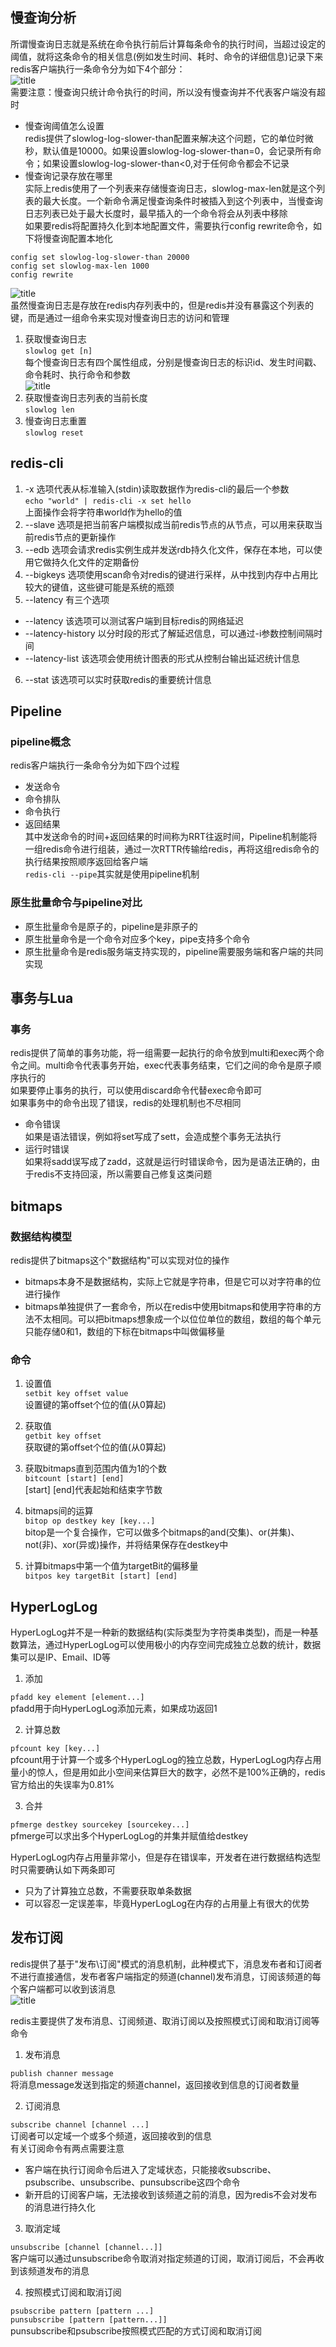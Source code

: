 ## 慢查询分析  
所谓慢查询日志就是系统在命令执行前后计算每条命令的执行时间，当超过设定的阈值，就将这条命令的相关信息(例如发生时间、耗时、命令的详细信息)记录下来  
redis客户端执行一条命令分为如下4个部分：  
![title](https://raw.githubusercontent.com/liujinxi931204/image/master/gitnote/2020/09/15/1600155147221-1600155147222.png)  
需要注意：慢查询只统计命令执行的时间，所以没有慢查询并不代表客户端没有超时  
+ 慢查询阈值怎么设置  
redis提供了slowlog-log-slower-than配置来解决这个问题，它的单位时微秒，默认值是10000。如果设置slowlog-log-slower-than=0，会记录所有命令；如果设置slowlog-log-slower-than<0,对于任何命令都会不记录  
+ 慢查询记录存放在哪里  
实际上redis使用了一个列表来存储慢查询日志，slowlog-max-len就是这个列表的最大长度。一个新命令满足慢查询条件时被插入到这个列表中，当慢查询日志列表已处于最大长度时，最早插入的一个命令将会从列表中移除  
如果要redis将配置持久化到本地配置文件，需要执行config rewrite命令，如下将慢查询配置本地化  
```shell
config set slowlog-log-slower-than 20000
config set slowlog-max-len 1000
config rewrite
```  
![title](https://raw.githubusercontent.com/liujinxi931204/image/master/gitnote/2020/09/15/1600155883609-1600155883611.png)  
虽然慢查询日志是存放在redis内存列表中的，但是redis并没有暴露这个列表的键，而是通过一组命令来实现对慢查询日志的访问和管理  
1. 获取慢查询日志  
`slowlog get [n]`  
每个慢查询日志有四个属性组成，分别是慢查询日志的标识id、发生时间戳、命令耗时、执行命令和参数  
![title](https://raw.githubusercontent.com/liujinxi931204/image/master/gitnote/2020/09/15/1600156942347-1600156942348.png)  
2. 获取慢查询日志列表的当前长度  
`slowlog len`  
3. 慢查询日志重置  
`slowlog reset`  
## redis-cli  
1. -x 选项代表从标准输入(stdin)读取数据作为redis-cli的最后一个参数  
`echo "world" | redis-cli -x set hello`  
上面操作会将字符串world作为hello的值  
2. --slave 选项是把当前客户端模拟成当前redis节点的从节点，可以用来获取当前redis节点的更新操作  
3. --edb 选项会请求redis实例生成并发送rdb持久化文件，保存在本地，可以使用它做持久化文件的定期备份  
4. --bigkeys 选项使用scan命令对redis的键进行采样，从中找到内存中占用比较大的键值，这些键可能是系统的瓶颈  
5. --latency  有三个选项
+ --latency  该选项可以测试客户端到目标redis的网络延迟  
+ --latency-history 以分时段的形式了解延迟信息，可以通过-i参数控制间隔时间  
+ --latency-list  该选项会使用统计图表的形式从控制台输出延迟统计信息  
6. --stat 该选项可以实时获取redis的重要统计信息  
## Pipeline  
### pipeline概念  
redis客户端执行一条命令分为如下四个过程  
+ 发送命令  
+ 命令排队  
+ 命令执行  
+ 返回结果  
其中发送命令的时间+返回结果的时间称为RRT往返时间，Pipeline机制能将一组redis命令进行组装，通过一次RTTR传输给redis，再将这组redis命令的执行结果按照顺序返回给客户端  
`redis-cli --pipe`其实就是使用pipeline机制  
### 原生批量命令与pipeline对比  
+ 原生批量命令是原子的，pipeline是非原子的  
+ 原生批量命令是一个命令对应多个key，pipe支持多个命令  
+ 原生批量命令是redis服务端支持实现的，pipeline需要服务端和客户端的共同实现  
## 事务与Lua  
### 事务  
redis提供了简单的事务功能，将一组需要一起执行的命令放到multi和exec两个命令之间。multi命令代表事务开始，exec代表事务结束，它们之间的命令是原子顺序执行的  
如果要停止事务的执行，可以使用discard命令代替exec命令即可  
如果事务中的命令出现了错误，redis的处理机制也不尽相同  
+ 命令错误  
如果是语法错误，例如将set写成了sett，会造成整个事务无法执行  
+ 运行时错误  
如果将sadd误写成了zadd，这就是运行时错误命令，因为是语法正确的，由于redis不支持回滚，所以需要自己修复这类问题  
## bitmaps  
### 数据结构模型  
redis提供了bitmaps这个"数据结构"可以实现对位的操作  
+ bitmaps本身不是数据结构，实际上它就是字符串，但是它可以对字符串的位进行操作  
+ bitmaps单独提供了一套命令，所以在redis中使用bitmaps和使用字符串的方法不太相同。可以把bitmaps想象成一个以位位单位的数组，数组的每个单元只能存储0和1，数组的下标在bitmaps中叫做偏移量  
### 命令  
  
1. 设置值  
`setbit key offset value`  
设置键的第offset个位的值(从0算起)  
  
2. 获取值  
`getbit key offset`  
获取键的第offset个位的值(从0算起)  
  
3. 获取bitmaps直到范围内值为1的个数  
`bitcount [start] [end]`  
 [start] [end]代表起始和结束字节数  
  
4. bitmaps间的运算  
`bitop op destkey key [key...]`  
bitop是一个复合操作，它可以做多个bitmaps的and(交集)、or(并集)、not(非)、xor(异或)操作，并将结果保存在destkey中  
  
5. 计算bitmaps中第一个值为targetBit的偏移量  
`bitpos key targetBit [start] [end]`  
## HyperLogLog  
HyperLogLog并不是一种新的数据结构(实际类型为字符类串类型)，而是一种基数算法，通过HyperLogLog可以使用极小的内存空间完成独立总数的统计，数据集可以是IP、Email、ID等  
  
1. 添加  
    
`pfadd key element [element...]`  
pfadd用于向HyperLogLog添加元素，如果成功返回1  
  
2. 计算总数  
  
`pfcount key [key...]`  
pfcount用于计算一个或多个HyperLogLog的独立总数，HyperLogLog内存占用量小的惊人，但是用如此小空间来估算巨大的数字，必然不是100%正确的，redis官方给出的失误率为0.81%  
  
3. 合并  
  
`pfmerge destkey sourcekey [sourcekey...]`  
pfmerge可以求出多个HyperLogLog的并集并赋值给destkey  
  
HyperLogLog内存占用量非常小，但是存在错误率，开发者在进行数据结构选型时只需要确认如下两条即可  
+ 只为了计算独立总数，不需要获取单条数据  
+ 可以容忍一定误差率，毕竟HyperLogLog在内存的占用量上有很大的优势  
  
## 发布订阅  
redis提供了基于"发布\订阅"模式的消息机制，此种模式下，消息发布者和订阅者不进行直接通信，发布者客户端指定的频道(channel)发布消息，订阅该频道的每个客户端都可以收到该消息  
![title](https://raw.githubusercontent.com/liujinxi931204/image/master/gitnote/2020/09/17/1600311108873-1600311108926.png)  
  
redis主要提供了发布消息、订阅频道、取消订阅以及按照模式订阅和取消订阅等命令  
1. 发布消息   
 
`publish channer message`  
将消息message发送到指定的频道channel，返回接收到信息的订阅者数量  
  
2. 订阅消息  

`subscribe channel [channel ...]`  
订阅者可以定域一个或多个频道，返回接收到的信息  
有关订阅命令有两点需要注意  
+ 客户端在执行订阅命令后进入了定域状态，只能接收subscribe、psubscribe、unsubscribe、punsubscribe这四个命令  
+ 新开启的订阅客户端，无法接收到该频道之前的消息，因为redis不会对发布的消息进行持久化  
  
3. 取消定域  
  
`unsubscribe [channel [channel...]]`  
客户端可以通过unsubscribe命令取消对指定频道的订阅，取消订阅后，不会再收到该频道发布的消息  
  
4. 按照模式订阅和取消订阅  
  
`psubscribe pattern [pattern ...]`  
`punsubscribe [pattern [pattern...]]`  
punsubscribe和psubscribe按照模式匹配的方式订阅和取消订阅  
  

  
 

  





 






